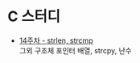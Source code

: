 # C 스터디
- [14주차 - strlen, strcmp](https://github.com/pqj163/IN_C_study/blob/master/14%EC%A3%BC%EC%B0%A8%20-%20strlen%2C%20strcmp/readme.md)   
그외 구조체 포인터 배열, strcpy, 난수
